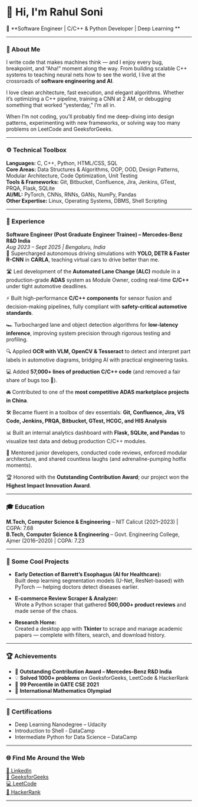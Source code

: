 # 👋 Hi, I'm Rahul Soni  

🚀 **Software Engineer | C/C++ & Python Developer | Deep Learning **

---

### 🧠 About Me  
I write code that makes machines think — and I enjoy every bug, breakpoint, and “Aha!” moment along the way.  From building scalable C++ systems to teaching neural nets how to see the world, I live at the crossroads of **software engineering and AI**.  

I love clean architecture, fast execution, and elegant algorithms. Whether it’s optimizing a C++ pipeline, training a CNN at 2 AM, or debugging something that worked “yesterday,” I’m all in.  

When I’m not coding, you’ll probably find me deep-diving into design patterns, experimenting with new frameworks, or solving way too many problems on LeetCode and GeeksforGeeks.  

---

### ⚙️ Technical Toolbox  
**Languages:** C, C++, Python, HTML/CSS, SQL  
**Core Areas:** Data Structures & Algorithms, OOP, OOD, Design Patterns, Modular Architecture, Code Optimization, Unit Testing  
**Tools & Frameworks:** Git, Bitbucket, Confluence, Jira, Jenkins, GTest, PRQA, Flask, SQLite  
**AI/ML:** PyTorch, CNNs, RNNs, GANs, NumPy, Pandas  
**Other Expertise:** Linux, Operating Systems, DBMS, Shell Scripting  

---

### 💼 Experience  
**Software Engineer (Post Graduate Engineer Trainee) – Mercedes-Benz R&D India**  
*Aug 2023 – Sept 2025 | Bengaluru, India*  
🚗 Supercharged autonomous driving simulations with **YOLO, DETR & Faster R-CNN** in **CARLA**, teaching virtual cars to drive better than me.  

🛣️ Led development of the **Automated Lane Change (ALC)** module in a production-grade **ADAS** system as Module Owner, coding real-time **C/C++** under tight automotive deadlines.  

⚡ Built high-performance **C/C++ components** for sensor fusion and decision-making pipelines, fully compliant with **safety-critical automotive standards**.  

🏎️ Turbocharged lane and object detection algorithms for **low-latency inference**, improving system precision through rigorous testing and profiling.  

🔍 Applied **OCR with VLM, OpenCV & Tesseract** to detect and interpret part labels in automotive diagrams, bridging AI with practical engineering tasks.  

💻 Added **57,000+ lines of production C/C++ code** (and removed a fair share of bugs too 🙈).  

🚘 Contributed to one of the **most competitive ADAS marketplace projects in China**.  

🛠 Became fluent in a toolbox of dev essentials: **Git, Confluence, Jira, VS Code, Jenkins, PRQA, Bitbucket, GTest, HCGC, and HIS Analysis** 

📊 Built an internal analytics dashboard with **Flask, SQLite, and Pandas** to visualize test data and debug production C/C++ modules.  

🤝 Mentored junior developers, conducted code reviews, enforced modular architecture, and shared countless laughs (and adrenaline-pumping hotfix moments).  

🏆 Honored with the **Outstanding Contribution Award**; our project won the **Highest Impact Innovation Award**.  

---

### 🎓 Education  
**M.Tech, Computer Science & Engineering** – NIT Calicut (2021–2023) | CGPA: 7.68  
**B.Tech, Computer Science & Engineering** – Govt. Engineering College, Ajmer (2016–2020) | CGPA: 7.23  

---

### 🧩 Some Cool Projects  
- **Early Detection of Barrett’s Esophagus (AI for Healthcare):**  
  Built deep learning segmentation models (U-Net, ResNet-based) with PyTorch — helping doctors detect diseases earlier.  

- **E-commerce Review Scraper & Analyzer:**  
  Wrote a Python scraper that gathered **500,000+ product reviews** and made sense of the chaos.  

- **Research Home:**  
  Created a desktop app with **Tkinter** to scrape and manage academic papers — complete with filters, search, and download history.  


---

### 🏆 Achievements  
- 🥇 **Outstanding Contribution Award – Mercedes-Benz R&D India**  
- 💡 **Solved 1000+ problems** on GeeksforGeeks, LeetCode & HackerRank  
- 🎯 **99 Percentile in GATE CSE 2021**  
- 🧮 **International Mathematics Olympiad**

---

### 📜 Certifications  
- Deep Learning Nanodegree – Udacity  
- Introduction to Shell - DataCamp
- Intermediate Python for Data Science – DataCamp  

---
### 🌐 Find Me Around the Web  
[💼 LinkedIn](https://www.linkedin.com/in/rahul-soni-grksoni)  
[🧠 GeeksforGeeks](https://www.geeksforgeeks.org/user/grksoni)  
[💻 LeetCode](https://leetcode.com/u/TheRealRk/)  
[🏅 HackerRank](https://www.hackerrank.com/grksoni)  

---
